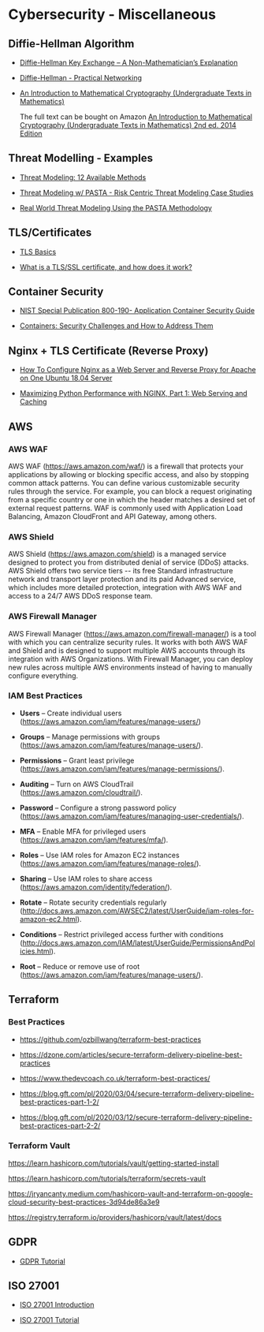 # Cybersecurity - Miscellaneous

##	Diffie-Hellman Algorithm

-	 [Diffie-Hellman Key Exchange – A Non-Mathematician’s Explanation](docs/dh/WP_Palmgren_DH.pdf)

-	[Diffie-Hellman - Practical Networking](https://www.practicalnetworking.net/series/cryptography/diffie-hellman/)

-	[An Introduction to Mathematical Cryptography (Undergraduate Texts in Mathematics)](docs/dh/MathCrypto-SampleSections.pdf)

	The full text can be bought on Amazon [An Introduction to Mathematical Cryptography (Undergraduate Texts in Mathematics) 2nd ed. 2014 Edition](https://www.amazon.com/Introduction-Mathematical-Cryptography-Undergraduate-Mathematics/dp/1493917102/ref=dp_ob_title_bk)


##	Threat Modelling - Examples

-	[Threat Modeling: 12 Available Methods ](https://insights.sei.cmu.edu/blog/threat-modeling-12-available-methods/)

-	[Threat Modeling w/ PASTA - Risk Centric Threat Modeling Case Studies](docs/threat_modelling/Threat-Modeling-with-PASTA.pdf)

-	[Real World Threat Modeling Using the PASTA Methodology](docs/threat_modelling/AppSecEU2012_PASTA.pdf)

##	TLS/Certificates

-	[TLS Basics](https://www.internetsociety.org/deploy360/tls/basics/)

-	[What is a TLS/SSL certificate, and how does it work?](https://protonmail.com/blog/tls-ssl-certificate/)

##	Container Security

-	[NIST Special Publication 800-190- Application Container Security Guide](docs/container/NIST.SP.800-190.pdf)

-	[Containers: Security Challenges and How to Address Them](docs/security/DevOps.com-Container_Security_Challenges.pdf)

##	Nginx + TLS Certificate (Reverse Proxy)

-	[How To Configure Nginx as a Web Server and Reverse Proxy for Apache on One Ubuntu 18.04 Server](https://www.digitalocean.com/community/tutorials/how-to-configure-nginx-as-a-web-server-and-reverse-proxy-for-apache-on-one-ubuntu-18-04-server)

-	[Maximizing Python Performance with NGINX, Part 1: Web Serving and Caching](https://www.nginx.com/blog/maximizing-python-performance-with-nginx-parti-web-serving-and-caching/)


##	AWS

###	AWS WAF

AWS WAF (https://aws.amazon.com/waf/) is a firewall that protects your applications by allowing or blocking specific access, and also by stopping common attack patterns. You can define various customizable security rules through the service. For example, you can block a request originating from a specific country or one in which the header matches a desired set of external request patterns. WAF is commonly used with Application Load Balancing, Amazon CloudFront and API Gateway, among others.

###	AWS Shield

AWS Shield (https://aws.amazon.com/shield) is a managed service designed to protect you from distributed denial of service (DDoS) attacks. AWS Shield offers two service tiers -- its free Standard infrastructure network and transport layer protection and its paid Advanced service, which includes more detailed protection, integration with AWS WAF and access to a 24/7 AWS DDoS response team.

###	AWS Firewall Manager

AWS Firewall Manager (https://aws.amazon.com/firewall-manager/) is a tool with which you can centralize security rules. It works with both AWS WAF and Shield and is designed to support multiple AWS accounts through its integration with AWS Organizations. With Firewall Manager, you can deploy new rules across multiple AWS environments instead of having to manually configure everything.
###	IAM Best Practices

-	**Users** – Create individual users (https://aws.amazon.com/iam/features/manage-users/)

-	**Groups** – Manage permissions with groups (https://aws.amazon.com/iam/features/manage-users/).

-	**Permissions** – Grant least privilege (https://aws.amazon.com/iam/features/manage-permissions/).

-	**Auditing** – Turn on AWS CloudTrail (https://aws.amazon.com/cloudtrail/).

-	**Password** – Configure a strong password policy (https://aws.amazon.com/iam/features/managing-user-credentials/).

-	**MFA** – Enable MFA for privileged users (https://aws.amazon.com/iam/features/mfa/).

-	**Roles** – Use IAM roles for Amazon EC2 instances (https://aws.amazon.com/iam/features/manage-roles/).

-	**Sharing** – Use IAM roles to share access (https://aws.amazon.com/identity/federation/).

-	**Rotate** – Rotate security credentials regularly (http://docs.aws.amazon.com/AWSEC2/latest/UserGuide/iam-roles-for-amazon-ec2.html).

-	**Conditions** – Restrict privileged access further with conditions (http://docs.aws.amazon.com/IAM/latest/UserGuide/PermissionsAndPolicies.html).

-	**Root** – Reduce or remove use of root (https://aws.amazon.com/iam/features/manage-users/).

##	Terraform

###	Best Practices

-	https://github.com/ozbillwang/terraform-best-practices

-	https://dzone.com/articles/secure-terraform-delivery-pipeline-best-practices

-	https://www.thedevcoach.co.uk/terraform-best-practices/

-	https://blog.gft.com/pl/2020/03/04/secure-terraform-delivery-pipeline-best-practices-part-1-2/

-	https://blog.gft.com/pl/2020/03/12/secure-terraform-delivery-pipeline-best-practices-part-2-2/

###	Terraform Vault
https://learn.hashicorp.com/tutorials/vault/getting-started-install

https://learn.hashicorp.com/tutorials/terraform/secrets-vault

https://jryancanty.medium.com/hashicorp-vault-and-terraform-on-google-cloud-security-best-practices-3d94de86a3e9

https://registry.terraform.io/providers/hashicorp/vault/latest/docs


##	GDPR

-	[GDPR Tutorial](docs/gdpr/skillcast-gdpr-training-presentation-q320.pptx)

##	ISO 27001

-	[ISO 27001 Introduction](https://www.varonis.com/blog/iso-27001-compliance/)

-	[ISO 27001 Tutorial](docs/iso27001/_fundamentals_isms_intro_27001.ppt)
